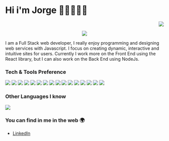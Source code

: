 ### <h1>Hi i'm Jorge 👋🏾👨🏾‍💻</h1>

<div align='right'>
  <a href="https://github.com/Jorgnavarro">
   <img src="https://komarev.com/ghpvc/?username=Jorgnavarro&style=flat-square" />
 </a>
</div>
  
<p align='center'>
<img src='https://github.com/Jorgnavarro/jorgnavarro/assets/106134862/2a310385-1469-43b6-ba24-7f1c6d6103d2'>
</p>

I am a Full Stack web developer, I really enjoy programming and designing web services with Javascript. I focus on creating dynamic, interactive and intuitive sites for users. Currently I work more on the Front End using the React library, but I can also work on the Back End using NodeJs.

### Tech & Tools Preference

<img src = "https://img.shields.io/badge/-HTML5-E34F26?style=flat&logo=html5&logoColor=white"> <img src = "https://img.shields.io/badge/-CSS3-1572B6?style=flat&logo=css3&logoColor=white">
<img src ="https://img.shields.io/badge/Unity-Unity?style=flat-square&logo=unity&logoColor=White&logoSize=auto&labelColor=Green">
<img src="https://img.shields.io/badge/-Bootstrap-563D7C?style=flat&logo=bootstrap&logoColor=white">
<img src="https://img.shields.io/badge/-JavaScript-eed718?style=flat&logo=javascript&logoColor=ffffff">
<img src="https://img.shields.io/badge/-Sass-cc6699?style=flat&logo=sass&logoColor=ffffff">
<img src="https://img.shields.io/badge/-React-000000?style=flat&logo=react&logoColor=00c8ff">
<img src="https://img.shields.io/badge/-MongoDB-4DB33D?style=flat&logo=mongodb&logoColor=FFFFFF">
<img src="https://img.shields.io/badge/-GraphQL-e535ab?style=flat&logo=graphql&logoColor=FFFFFF">
<img src="https://img.shields.io/badge/-MySQL-F29111?style=flat&logo=mysql&logoColor=FFFFFF">
<img src="https://img.shields.io/badge/-Express.js-787878?style=flat">
<img src="https://img.shields.io/badge/-Node.js-3C873A?style=flat&logo=Node.js&logoColor=white">
<img src="https://img.shields.io/badge/-Progressive Web Apps-5A0FC8?style=flat">
<img src="http://img.shields.io/badge/-Git-F1502F?style=flat&logo=git&logoColor=FFFFFF">
<img src="http://img.shields.io/badge/-Github-000000?style=flat&logo=github&logoColor=FFFFFF">
<img src="http://img.shields.io/badge/-VS%20Code-007ACC?style=flat&logo=visual%20studio%20code&logoColor=white">

### Other Languages I know
<img src="http://img.shields.io/badge/-Java-F89820?style=flat&logo=java&logoColor=white"> 

### You can find in me in the web 🌍
- [LinkedIn](https://www.linkedin.com/in/jorgeluisnavarrop/)
  
 
<!--
**Jorgnavarro/jorgnavarro** is a ✨ _special_ ✨ repository because its `README.md` (this file) appears on your GitHub profile.

Here are some ideas to get you started:

- 🔭 I’m currently working on ...
- 🌱 I’m currently learning ...
- 👯 I’m looking to collaborate on ...
- 🤔 I’m looking for help with ...
- 💬 Ask me about ...
- 📫 How to reach me: ...
- 😄 Pronouns: ...
- ⚡ Fun fact: ...
-->
